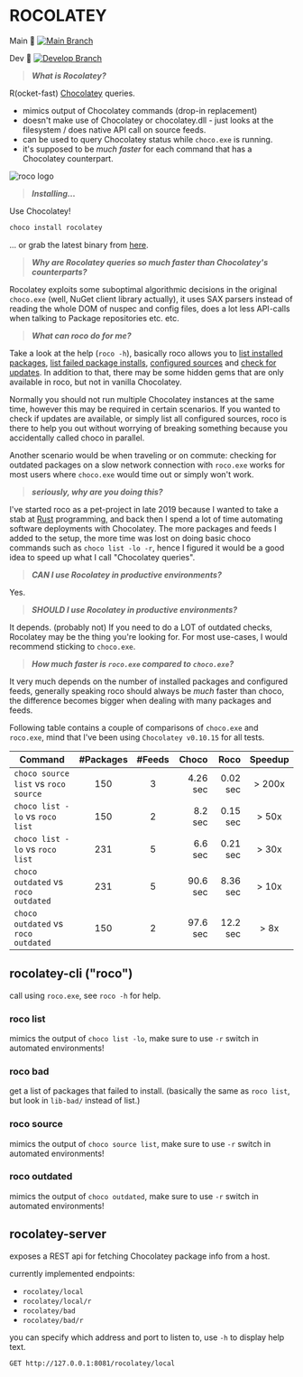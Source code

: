 # ROCOLATEY

Main :rocket: [![Main Branch](https://github.com/mwallner/rocolatey/actions/workflows/Rust-Build-Pipeline.yml/badge.svg)](https://github.com/mwallner/rocolatey/actions/workflows/Rust-Build-Pipeline.yml)

Dev :rocket: [![Develop Branch](https://github.com/mwallner/rocolatey/actions/workflows/Rust-Build-Pipeline.yml/badge.svg?branch=dev)](https://github.com/mwallner/rocolatey/actions/workflows/Rust-Build-Pipeline.yml)

> ***What is Rocolatey?***

R(ocket-fast) [Chocolatey](https://chocolatey.org/) queries.

* mimics output of Chocolatey commands (drop-in replacement)
* doesn't make use of Chocolatey or chocolatey.dll - just looks at the filesystem / does native API call on source feeds.
* can be used to query Chocolatey status while `choco.exe` is running.
* it's supposed to be _much faster_ for each command that has a Chocolatey counterpart.

![roco logo](./roco.png)

> ***Installing...***

Use Chocolatey!

```PowerShell
choco install rocolatey
```

... or grab the latest binary from [here](https://github.com/mwallner/rocolatey/releases).

> ***Why are Rocolatey queries so much faster than Chocolatey's counterparts?***

Rocolatey exploits some suboptimal algorithmic decisions in the original `choco.exe` (well, NuGet client library actually), it uses SAX parsers instead of reading the whole DOM of nuspec and config files, does a lot less API-calls when talking to Package repositories etc. etc.

> ***What can roco do for me?***

Take a look at the help (`roco -h`), basically roco allows you to [list installed packages](#roco-list), [list failed package installs](#roco-bad), [configured sources](#roco-source) and [check for updates](#roco-outdated).
In addition to that, there may be some hidden gems that are only available in roco, but not in vanilla Chocolatey.

Normally you should not run multiple Chocolatey instances at the same time, however this may be required in certain scenarios.
If you wanted to check if updates are available, or simply list all configured sources, roco is there to help you out without worrying of breaking something because you accidentally called choco in parallel.

Another scenario would be when traveling or on commute: checking for outdated packages on a slow network connection with `roco.exe` works for most users where `choco.exe` would time out or simply won't work.

> ***seriously, why are you doing this?***

I've started roco as a pet-project in late 2019 because I wanted to take a stab at [Rust](https://www.rust-lang.org/) programming, and back then I spend a lot of time automating software deployments with Chocolatey.
The more packages and feeds I added to the setup, the more time was lost on doing basic choco commands such as `choco list -lo -r`, hence I figured it would be a good idea to speed up what I call "Chocolatey queries".

> ***CAN I use Rocolatey in productive environments?***

Yes.

> ***SHOULD I use Rocolatey in productive environments?***

It depends. (probably not)
If you need to do a LOT of outdated checks, Rocolatey may be the thing you're looking for.
For most use-cases, I would recommend sticking to `choco.exe`.

> ***How much faster is `roco.exe` compared to `choco.exe`?***

It very much depends on the number of installed packages and configured feeds, generally speaking roco should always be _much_ faster than choco, the difference becomes bigger when dealing with many packages and feeds.

Following table contains a couple of comparisons of `choco.exe` and `roco.exe`, mind that I've been using `Chocolatey v0.10.15` for all tests.

| Command                              | #Packages | #Feeds |    Choco |     Roco | Speedup |
| ------------------------------------ | :-------: | :----: | -------: | -------: | :-----: |
| `choco source list` vs `roco source` |    150    |   3    | 4.26 sec | 0.02 sec | > 200x  |
| `choco list -lo` vs `roco list`      |    150    |   2    |  8.2 sec | 0.15 sec |  > 50x  |
| `choco list -lo` vs `roco list`      |    231    |   5    |  6.6 sec | 0.21 sec |  > 30x  |
| `choco outdated` vs `roco outdated`  |    231    |   5    | 90.6 sec | 8.36 sec |  > 10x  |
| `choco outdated` vs `roco outdated`  |    150    |   2    | 97.6 sec | 12.2 sec |  > 8x   |

## rocolatey-cli ("roco")

call using `roco.exe`, see `roco -h` for help.

### roco list

mimics the output of `choco list -lo`, make sure to use `-r` switch in automated environments!

### roco bad

get a list of packages that failed to install.
(basically the same as `roco list`, but look in `lib-bad/` instead of list.)

### roco source

mimics the output of `choco source list`, make sure to use `-r` switch in automated environments!

### roco outdated

mimics the output of `choco outdated`, make sure to use `-r` switch in automated environments!

## rocolatey-server

exposes a REST api for fetching Chocolatey package info from a host.

currently implemented endpoints:

* `rocolatey/local`
* `rocolatey/local/r`
* `rocolatey/bad`
* `rocolatey/bad/r`

you can specify which address and port to listen to, use `-h` to display help text.

```
GET http://127.0.0.1:8081/rocolatey/local
```
